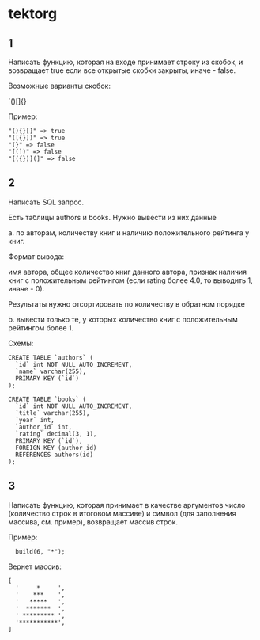 # tektorg

## 1

Написать функцию, которая на входе принимает строку из скобок, и возвращает true если все открытые скобки закрыты, иначе - false.

Возможные варианты скобок:

`()[]{}

Пример:

```
"(){}[]" => true
"([{}])" => true
"(}" => false
"[(])" => false
"[({})](]" => false
```

## 2

Написать SQL запрос.

Есть таблицы authors и books. Нужно вывести из них данные

a. по авторам, количеству книг и наличию положительного рейтинга у книг.

Формат вывода:

имя автора, общее количество книг данного автора, признак наличия книг с положительным рейтингом (если rating более 4.0, то выводить 1, иначе - 0).

Результаты нужно отсортировать по количеству в обратном порядке

b. вывести только те, у которых количество книг с положительным рейтингом более 1.

Схемы:

```
CREATE TABLE `authors` (
  `id` int NOT NULL AUTO_INCREMENT,
  `name` varchar(255),
  PRIMARY KEY (`id`)
);

CREATE TABLE `books` (
  `id` int NOT NULL AUTO_INCREMENT,
  `title` varchar(255),
  `year` int,
  `author_id` int,
  `rating` decimal(3, 1),
  PRIMARY KEY (`id`),
  FOREIGN KEY (author_id)
  REFERENCES authors(id)
);
```

## 3

Написать функцию, которая принимает в качестве аргументов число (количество строк в итоговом массиве) и символ (для заполнения массива, см. пример), возвращает массив строк.

Пример:

```
  build(6, "*");
```

Вернет массив:

```
[
  '     *     ',
  '    ***    ',
  '   *****   ',
  '  *******  ',
  ' ********* ',
  '***********',
]
```
